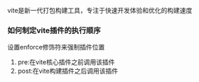 vite是新一代打包构建工具，专注于快速开发体验和优化的构建速度    

### 如何制定vite插件的执行顺序
设置enforce修饰符来强制插件位置
1. pre:在vite核心插件之前调用该插件
2. post:在vite构建插件之后调用该插件   